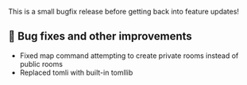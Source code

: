 This is a small bugfix release before getting back into feature updates!

## 🔧 Bug fixes and other improvements
- Fixed map command attempting to create private rooms instead of public rooms
- Replaced tomli with built-in tomllib